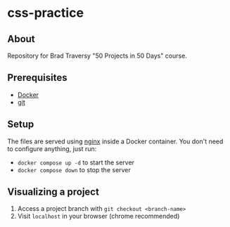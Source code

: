 # css-practice

## About

Repository for Brad Traversy "50 Projects in 50 Days" course. 

## Prerequisites

- [Docker](https://www.docker.com/)
- [git](https://git-scm.com/book/en/v2/Getting-Started-Installing-Git)

## Setup

The files are served using [nginx](https://www.nginx.com/) inside a Docker container.
You don't need to configure anything, just run:

- `docker compose up -d` to start the server
- `docker compose down` to stop the server

## Visualizing a project

1. Access a project branch with `git checkout <branch-name>`
2. Visit `localhost` in your browser (chrome recommended)
